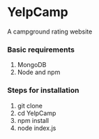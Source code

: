# YelpCamp
A campground rating website

### Basic requirements
1. MongoDB
2. Node and npm

### Steps for installation
1. git clone 
2. cd YelpCamp
3. npm install
4. node index.js
